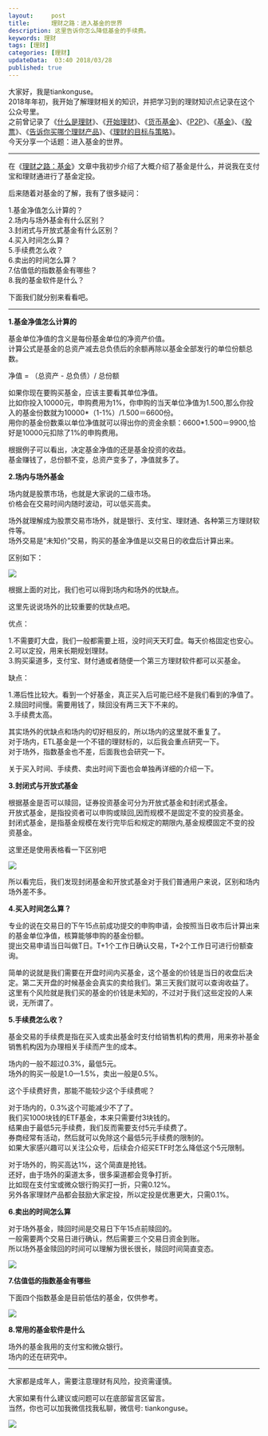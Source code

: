 ```yaml
---   
layout:     post  
title:      理财之路：进入基金的世界   
description: 这里告诉你怎么降低基金的手续费。    
keywords: 理财  
tags: [理财]  
categories: [理财]  
updateData:  03:40 2018/03/28
published: true  
---  
```

 
大家好，我是tiankonguse。  
2018年年初，我开始了解理财相关的知识，并把学习到的理财知识点记录在这个公众号里。  
之前曾记录了《[什么是理财](http://mp.weixin.qq.com/s/jghH-D6CC_mGEFkkNnvC3A)》、《[开始理财](https://mp.weixin.qq.com/s/1ZHyd_FAOsqTbAJqWgntLg)》、《[货币基金](http://mp.weixin.qq.com/s/Nc-qiTOzYVg_tpG21j4AZQ)》、《[P2P](http://mp.weixin.qq.com/s/e0Pm_-9KoLjF6LjQ3P22FA)》、《[基金](http://mp.weixin.qq.com/s/mPUr6w55USFTcEWCyhd00A)》、《[股票](http://mp.weixin.qq.com/s/CLE5wOSFrM1n_sbHqp325A)》、《[告诉你买哪个理财产品](https://mp.weixin.qq.com/s/TswyqhtGyxFLa_SFEy_-cw)》、《[理财的目标与策略](http://mp.weixin.qq.com/s/a1gFvWWI5Ei6ROmTdNnoiQ)》。  
今天分享一个话题：进入基金的世界。    


***  


在《[理财之路：基金](http://mp.weixin.qq.com/s/mPUr6w55USFTcEWCyhd00A)》文章中我初步介绍了大概介绍了基金是什么，并说我在支付宝和理财通进行了基金定投。  


后来随着对基金的了解，我有了很多疑问：  

  
1.基金净值怎么计算的？  
2.场内与场外基金有什么区别？  
3.封闭式与开放式基金有什么区别？  
4.买入时间怎么算？  
5.手续费怎么收？  
6.卖出的时间怎么算？  
7.估值低的指数基金有哪些？  
8.我的基金软件是什么？  


下面我们就分别来看看吧。  


***  


**1.基金净值怎么计算的**  


基金单位净值的含义是每份基金单位的净资产价值。  
计算公式是基金的总资产减去总负债后的余额再除以基金全部发行的单位份额总数。  


净值 = （总资产 - 总负债）/ 总份额   


如果你现在要购买基金，应该主要看其单位净值。  
比如你投入10000元，申购费用为1%，你申购的当天单位净值为1.500,那么你投入的基金份数就为10000*（1-1%）/1.500＝6600份。  
用你的基金份数乘以单位净值就可以得出你的资金余额：6600*1.500＝9900,恰好是10000元扣除了1%的申购费用。  


根据例子可以看出，决定基金净值的还是基金投资的收益。  
基金赚钱了，总份额不变，总资产变多了，净值就多了。  


**2.场内与场外基金**  


场内就是股票市场，也就是大家说的二级市场。  
价格会在交易时间内随时波动，可以低买高卖。  


场外就理解成为股票交易市场外，就是银行、支付宝、理财通、各种第三方理财软件等。  
场外交易是“未知价”交易，购买的基金净值是以交易日的收盘后计算出来。  


区别如下：  



![](http://res.tiankonguse.com/images/2018/03/20180328030311.png)  


根据上面的对比，我们也可以得到场内和场外的优缺点。  


这里先说说场外的比较重要的优缺点吧。  


优点：  


1.不需要盯大盘，我们一般都需要上班，没时间天天盯盘。每天价格固定也安心。  
2.可以定投，用来长期规划理财。  
3.购买渠道多，支付宝、财付通或者随便一个第三方理财软件都可以买基金。  


缺点：  


1.滞后性比较大。看到一个好基金，真正买入后可能已经不是我们看到的净值了。  
2.赎回时间慢。需要用钱了，赎回没有两三天下不来的。  
3.手续费太高。  


其实场外的优缺点和场内的切好相反的，所以场内的这里就不重复了。  
对于场内，ETL基金是一个不错的理财标的，以后我会重点研究一下。  
对于场外，指数基金也不差，后面我也会研究一下。  


关于买入时间、手续费、卖出时间下面也会单独再详细的介绍一下。  


**3.封闭式与开放式基金**  


根据基金是否可以赎回，证券投资基金可分为开放式基金和封闭式基金。    
开放式基金，是指投资者可以申购或赎回,因而规模不是固定不变的投资基金。    
封闭式基金，是指基金规模在发行完毕后和规定的期限内,基金规模固定不变的投资基金。  


这里还是使用表格看一下区别吧  


![](http://res.tiankonguse.com/images/2018/03/20180328030458.png)  


所以看完后，我们发现封闭基金和开放式基金对于我们普通用户来说，区别和场内场外差不多。  


**4.买入时间怎么算？**  


专业的说在交易日的下午15点前成功提交的申购申请，会按照当日收市后计算出来的基金单位净值，核算能够申购的基金份额。  
提出交易申请当日叫做T日。T+1个工作日确认交易，T+2个工作日可进行份额查询。  


简单的说就是我们需要在开盘时间内买基金，这个基金的价钱是当日的收盘后决定。第二天开盘的时候基金会真实的卖给我们。第三天我们就可以查询收益了。  
这里有个风险就是我们买的基金的价钱是未知的，不过对于我们这些定投的人来说，无所谓了。  


**5.手续费怎么收？**  


基金交易的手续费是指在买入或卖出基金时支付给销售机构的费用，用来弥补基金销售机构因为办理相关手续而产生的成本。  


场内的一般不超过0.3%，最低5元。  
场外的购买一般是1.0—1.5%，卖出一般是0.5%。  


这个手续费好贵，那能不能较少这个手续费呢？  


对于场内的，0.3%这个可能减少不了了。  
我们买1000块钱的ETF基金，本来只需要付3块钱的。  
结果由于最低5元手续费，我们反而需要支付5元手续费了。  
券商经常有活动，然后就可以免除这个最低5元手续费的限制的。  
如果大家感兴趣可以关注公众号，后续会介绍买ETF时怎么降低这个5元限制。  


对于场外的，购买高达1%，这个简直是抢钱。  
还好，由于场外的渠道太多，很多渠道都会竞争打折。  
比如现在支付宝或微众银行购买打一折，只需0.12%。  
另外各家理财产品都会鼓励大家定投，所以定投是优惠更大，只需0.1%。  


**6.卖出的时间怎么算**  

对于场外基金，赎回时间是交易日下午15点前赎回的。  
一般需要两个交易日进行确认，然后需要三个交易日资金到账。  
所以场外基金赎回的时间可以理解为很长很长，赎回时间简直变态。  


![](http://res.tiankonguse.com/images/2018/03/20180328030605.png) 

**7.估值低的指数基金有哪些**  


下面四个指数基金是目前低估的基金，仅供参考。 


![](http://res.tiankonguse.com/images/2018/03/20180328030642.jpg) 



**8.常用的基金软件是什么**  

场外的基金我用的支付宝和微众银行。  
场内的还在研究中。  


***  


大家都是成年人，需要注意理财有风险，投资需谨慎。  


大家如果有什么建议或问题可以在底部留言区留言。  
当然，你也可以加我微信找我私聊，微信号: tiankonguse。  

![](http://res.tiankonguse.com/images/tiankonguse-support.png)  



